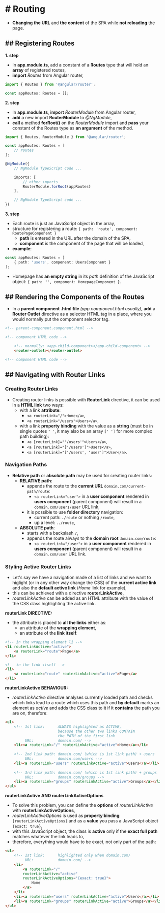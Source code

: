 # # Routing
- **Changing the URL** and **the content** of the SPA while **not reloading** the page.

## ## Registering Routes
**1. step**
- In **app.module.ts**, add a constant of a **Routes** type that will hold an **array** of registered routes,
- **import** _Routes_ from Angular router,
```typescript
import { Routes } from '@angular/router';

const appRoutes: Routes = [];
```

**2. step**
- In **app.module.ts**, **import** _RouterModule_ from Angular router, 
- **add** a new import  **RouterModule** to _@NgModule_, 
- **call** a method **forRoot()** on the _RouterModule_ import and **pass** your constant of the Routes type as **an argument** of the method. 
```typescript
import { Routes, RouterModule } from '@angular/router';

const appRoutes: Routes = [
    // routes
];

@NgModule({
    // NgModule TypeScript code ...

    imports: [
        // other imports
        RouterModule.forRoot(appRoutes)
    ],

    // NgModule TypeScript code ...
})
```

**3. step**
- Each route is just an JavaScript object in the array, 
- structure for registering a route: `{ path: 'route', component: RoutePageComponent }`
  - **path** is entered in the URL after the domain of the SPA,
  - **component** is the component of the page that will be loaded,
- **example**:
```typescript
const appRoutes: Routes = [
    { path: 'users', component: UsersComponent }
];
```
- Homepage has **an empty string** in its _path_ definition of the JavaScript object: `{ path: '', component: HomepageComponent }`.

## ## Rendering the Components of the Routes
- In a **parent component .html file** _(app.component.html usually)_, **add** a **Router Outlet** directive as a selector HTML tag in a place, where you would normally put the component selector tag.
```html
<!-- parent-component.component.html -->

<!-- component HTML code -->

    <!-- normally: <app-child-component></app-child-component> -->
    <router-outlet></router-outlet>

<!-- component HTML code -->
```

## ## Navigating with Router Links
### Creating Router Links
- Creating router links is possible with **RouterLink** directive, it can be used in a **HTML link** two ways: 
  - with a link **attribute**: 
    - `<a routerLink="/">Home</a>`,
    - `<a routerLink="/users">Users</a>`,
  - with a link **property binding** with the value as a **string** (must be in single quotes `' '`, it may also be an array `[' ']` for more complex path building):
    - `<a [routerLink]="'/users'">Users</a>`,
    - `<a [routerLink]="['/users']">Users</a>`,
    - `<a [routerLink]="['/users', 'user']">User</a>`.

### Navigation Paths
- **Relative path** or **absolute path** may be used for creating router links:
  - **RELATIVE path**:
    - appends the route to the **current URL** `domain.com/current-path/route`:
      - `<a routerLink="user">` in a **user component** rendered in **users component** (parent component) will result in a `domain.com/users/user` URL link,
    - it is possible to use **folder directory** navigation:
      - current path: `./route` or nothing `/route`,
      - up a level: `../route`,
  - **ABSOLUTE path**: 
    - starts with a backslash `/`,
    - appends the route always to the **domain root** `domain.com/route`:
      - `<a routerLink="/user">` in a **user component** rendered in **users component** (parent component) will result in a `domain.com/user` URL link.

### Styling Active Router Links
- Let's say we have a navigation made of a list of links and we want to 
higlight 
(or in any other way change the CSS) of the **current active link** and also 
the 
**default active link** (_Home_ link for example),
- this can be achieved with a directive **routerLinkActive**, 
- _routerLinkActive_ can be added as an HTML attribute with the value of the 
CSS class highlighting the active link.

**routerLink DIRECTIVE:**
- the attribute is placed to **all the links** either as:  
  - an attribute of the **wrapping element**,
  - an attribute of the **link itself**: 
```html
<!-- in the wrapping element li -->
<li routerLinkActive="active">
    <a routerLink="route">Page</a>
</li>

<!-- in the link itself -->
<li>
    <a routerLink="route" routerLinkActive="active">Page</a>
</li>
```

**routerLinkActive BEHAVIOUR:**
- _routerLinkActive_ directive analyses currently loaded path and checks which
 links lead to a route which uses this path and **by default** marks an 
 element as _active_ and adds the CSS class to it if it **contains** the path 
 you 
 are on, therefore: 
```html
<ul>
    <!-- 1st link:      ALWAYS highlighted as ACTIVE,
                        because the other two links CONTAIN
                        the PATH of the first link
         URL:           domain.com/ -->
    <li><a routerLink="/" routerLinkActive="active">Home</a></li>
    
    <!-- 2nd link path: domain.com/ (which is 1st link path) + users
         URL:           domain.com/users -->
    <li><a routerLink="users" routerLinkActive="active">Users</a></li>
    
    <!-- 3rd link path: domain.com/ (which is 1st link path) + groups
         URL:           domain.com/groups -->
    <li><a routerLink="groups" routerLinkActive="active">Groups</a></li>
</ul>
```

**routerLinkActive AND routerLinkActiveOptions**
- To solve this problem, you can define the **options** of 
_routerLinkActive_ with **routerLinkActiveOptions**, 
- _routerLinkActiveOptions_ is used as **property binding** 
`[routerLinkActiveOptions]` and as a **value** you pass a JavaScript object 
`{exact: true}`,
- with this JavaScript object, the class is **active** only if the **exact 
full path** matches whatever the link leads to,
- therefore, everything would have to be exact, not only part of the path: 
```html
<ul>
    <!-- 1st link:      highlighted only when domain.com/
         URL:           domain.com/ -->
    <li>
        <a routerLink="/" 
        routerLinkActive="active"
        routerLinkActiveOptions="{exact: true}">
            Home
        </a>
    </li>
    <li><a routerLink="users" routerLinkActive="active">Users</a></li>
    <li><a routerLink="groups" routerLinkActive="active">Groups</a></li>
</ul>
```

###
